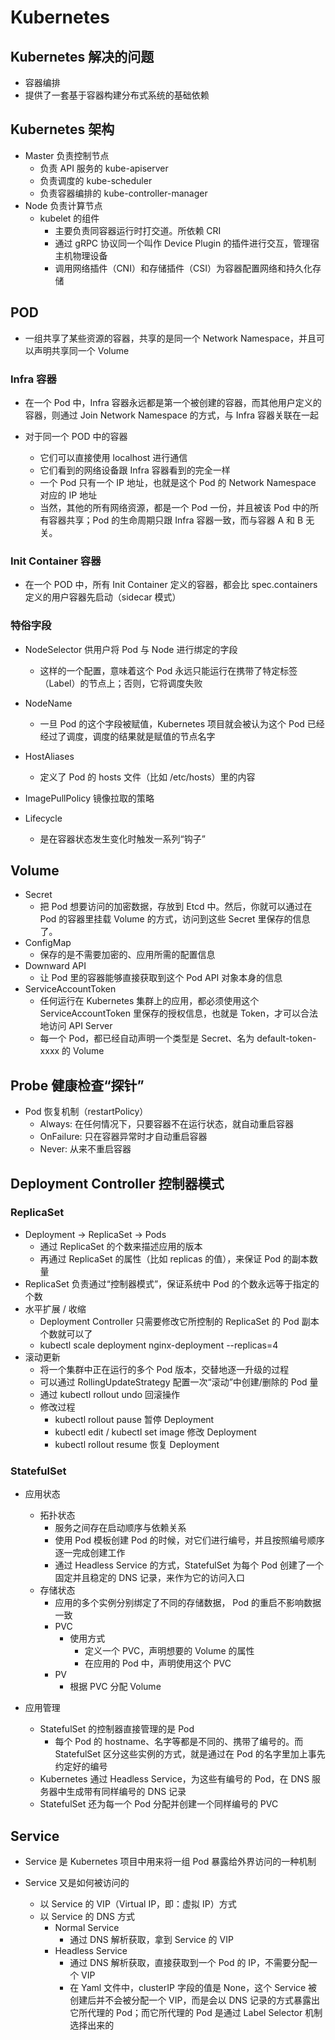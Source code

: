 # Kubernetes

## Kubernetes 解决的问题

- 容器编排
- 提供了一套基于容器构建分布式系统的基础依赖

## Kubernetes 架构

- Master 负责控制节点
  - 负责 API 服务的 kube-apiserver
  - 负责调度的 kube-scheduler
  - 负责容器编排的 kube-controller-manager
- Node 负责计算节点
  - kubelet 的组件
    - 主要负责同容器运行时打交道。所依赖 CRI
    - 通过 gRPC 协议同一个叫作 Device Plugin 的插件进行交互，管理宿主机物理设备
    - 调用网络插件（CNI）和存储插件（CSI）为容器配置网络和持久化存储

## POD

- 一组共享了某些资源的容器，共享的是同一个 Network Namespace，并且可以声明共享同一个 Volume

### Infra 容器

- 在一个 Pod 中，Infra 容器永远都是第一个被创建的容器，而其他用户定义的容器，则通过 Join Network Namespace 的方式，与 Infra 容器关联在一起

- 对于同一个 POD 中的容器
  - 它们可以直接使用 localhost 进行通信
  - 它们看到的网络设备跟 Infra 容器看到的完全一样
  - 一个 Pod 只有一个 IP 地址，也就是这个 Pod 的 Network Namespace 对应的 IP 地址
  - 当然，其他的所有网络资源，都是一个 Pod 一份，并且被该 Pod 中的所有容器共享；Pod 的生命周期只跟 Infra 容器一致，而与容器 A 和 B 无关。

### Init Container 容器

- 在一个 POD 中，所有 Init Container 定义的容器，都会比 spec.containers 定义的用户容器先启动（sidecar 模式）

### 特俗字段

- NodeSelector 供用户将 Pod 与 Node 进行绑定的字段

  - 这样的一个配置，意味着这个 Pod 永远只能运行在携带了特定标签（Label）的节点上；否则，它将调度失败

- NodeName

  - 一旦 Pod 的这个字段被赋值，Kubernetes 项目就会被认为这个 Pod 已经经过了调度，调度的结果就是赋值的节点名字

- HostAliases

  - 定义了 Pod 的 hosts 文件（比如 /etc/hosts）里的内容

- ImagePullPolicy 镜像拉取的策略

- Lifecycle
  - 是在容器状态发生变化时触发一系列“钩子”

## Volume

- Secret
  - 把 Pod 想要访问的加密数据，存放到 Etcd 中。然后，你就可以通过在 Pod 的容器里挂载 Volume 的方式，访问到这些 Secret 里保存的信息了。
- ConfigMap
  - 保存的是不需要加密的、应用所需的配置信息
- Downward API
  - 让 Pod 里的容器能够直接获取到这个 Pod API 对象本身的信息
- ServiceAccountToken
  - 任何运行在 Kubernetes 集群上的应用，都必须使用这个 ServiceAccountToken 里保存的授权信息，也就是 Token，才可以合法地访问 API Server
  - 每一个 Pod，都已经自动声明一个类型是 Secret、名为 default-token-xxxx 的 Volume

## Probe 健康检查“探针”

- Pod 恢复机制（restartPolicy）
  - Always: 在任何情况下，只要容器不在运行状态，就自动重启容器
  - OnFailure: 只在容器异常时才自动重启容器
  - Never: 从来不重启容器

## Deployment Controller 控制器模式

### ReplicaSet

- Deployment -> ReplicaSet -> Pods
  - 通过 ReplicaSet 的个数来描述应用的版本
  - 再通过 ReplicaSet 的属性（比如 replicas 的值），来保证 Pod 的副本数量
- ReplicaSet 负责通过“控制器模式”，保证系统中 Pod 的个数永远等于指定的个数
- 水平扩展 / 收缩
  - Deployment Controller 只需要修改它所控制的 ReplicaSet 的 Pod 副本个数就可以了
  - kubectl scale deployment nginx-deployment --replicas=4
- 滚动更新
  - 将一个集群中正在运行的多个 Pod 版本，交替地逐一升级的过程
  - 可以通过 RollingUpdateStrategy 配置一次“滚动”中创建/删除的 Pod 量
  - 通过 kubectl rollout undo 回滚操作
  - 修改过程
    - kubectl rollout pause 暂停 Deployment
    - kubectl edit / kubectl set image 修改 Deployment
    - kubectl rollout resume 恢复 Deployment

### StatefulSet

- 应用状态

  - 拓扑状态
    - 服务之间存在启动顺序与依赖关系
    - 使用 Pod 模板创建 Pod 的时候，对它们进行编号，并且按照编号顺序逐一完成创建工作
    - 通过 Headless Service 的方式，StatefulSet 为每个 Pod 创建了一个固定并且稳定的 DNS 记录，来作为它的访问入口
  - 存储状态
    - 应用的多个实例分别绑定了不同的存储数据， Pod 的重启不影响数据一致
    - PVC
      - 使用方式
        - 定义一个 PVC，声明想要的 Volume 的属性
        - 在应用的 Pod 中，声明使用这个 PVC
    - PV
      - 根据 PVC 分配 Volume

- 应用管理
  - StatefulSet 的控制器直接管理的是 Pod
    - 每个 Pod 的 hostname、名字等都是不同的、携带了编号的。而 StatefulSet 区分这些实例的方式，就是通过在 Pod 的名字里加上事先约定好的编号
  - Kubernetes 通过 Headless Service，为这些有编号的 Pod，在 DNS 服务器中生成带有同样编号的 DNS 记录
  - StatefulSet 还为每一个 Pod 分配并创建一个同样编号的 PVC

## Service

- Service 是 Kubernetes 项目中用来将一组 Pod 暴露给外界访问的一种机制

- Service 又是如何被访问的
  - 以 Service 的 VIP（Virtual IP，即：虚拟 IP）方式
  - 以 Service 的 DNS 方式
    - Normal Service
      - 通过 DNS 解析获取，拿到 Service 的 VIP
    - Headless Service
      - 通过 DNS 解析获取，直接获取到一个 Pod 的 IP，不需要分配一个 VIP
      - 在 Yaml 文件中，clusterIP 字段的值是 None，这个 Service 被创建后并不会被分配一个 VIP，而是会以 DNS 记录的方式暴露出它所代理的 Pod；而它所代理的 Pod 是通过 Label Selector 机制选择出来的
